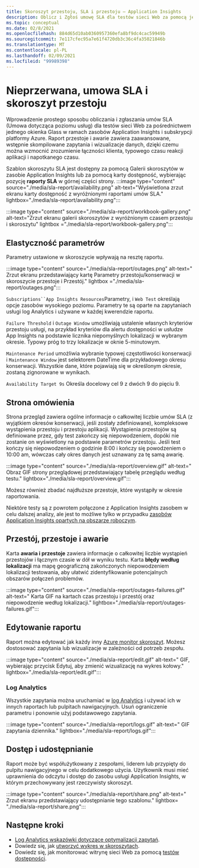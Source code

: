 ```yaml
---
title: Skoroszyt przestoju, SLA i przestoju — Application Insights
description: Oblicz i Zgłoś umowę SLA dla testów sieci Web za pomocą jednego okienka Glass w ramach zasobów Application Insights i subskrypcji platformy Azure.
ms.topic: conceptual
ms.date: 02/8/2021
ms.openlocfilehash: 884d65d10ab0360957360efa8bf9dc4cac59949b
ms.sourcegitcommit: 7e117cfec95a7e61f4720db3c36c4fa35021846b
ms.translationtype: MT
ms.contentlocale: pl-PL
ms.lasthandoff: 02/09/2021
ms.locfileid: "99989398"
---
```

# <a name="downtime-sla-and-outages-workbook"></a>Nieprzerwana, umowa SLA i skoroszyt przestoju

Wprowadzenie prostego sposobu obliczania i zgłaszania umów SLA (Umowa dotycząca poziomu usług) dla testów sieci Web za pośrednictwem jednego okienka Glass w ramach zasobów Application Insights i subskrypcji platformy Azure. Raport przestoje i awarie zawiera zaawansowane, wstępnie skompilowane zapytania i wizualizacje danych, dzięki czemu można wzmocnić zrozumienie łączności klienta, typowego czasu reakcji aplikacji i napotkanego czasu.

Szablon skoroszytu SLA jest dostępny za pomocą Galerii skoroszytów w zasobie Application Insights lub za pomocą karty dostępność, wybierając pozycję **raporty SLA** w górnej części strony.
:::image type="content" source="./media/sla-report/availability.png" alt-text="Wyświetlona zrzut ekranu karty dostępność z wyróżnionymi raportami umów SLA." lightbox="./media/sla-report/availability.png":::

:::image type="content" source="./media/sla-report/workbook-gallery.png" alt-text="Zrzut ekranu galerii skoroszytów z wyróżnionym czasem przestoju i skoroszytu" lightbox ="./media/sla-report/workbook-gallery.png":::

## <a name="parameter-flexibility"></a>Elastyczność parametrów

Parametry ustawione w skoroszycie wpływają na resztę raportu.

:::image type="content" source="./media/sla-report/outages.png" alt-text=" Zrzut ekranu przedstawiający kartę Parametry przestoju/konserwacji w skoroszycie przestoje i Przestój." lightbox ="./media/sla-report/outages.png":::

`Subscriptions``App Insights Resources`Parametry, i `Web Test` określają opcje zasobów wysokiego poziomu. Parametry te są oparte na zapytaniach usługi log Analytics i używane w każdej kwerendzie raportu.

`Failure Threshold` i `Outage Window` umożliwiają ustalenie własnych kryteriów przestoju usługi, na przykład kryteriów dla alertu dostępności w usłudze App Insights na podstawie licznika niepomyślnych lokalizacji w wybranym okresie. Typowy próg to trzy lokalizacje w oknie 5-minutowym.

`Maintenance Period` umożliwia wybranie typowej częstotliwości konserwacji i `Maintenance Window` jest selektorem DateTime dla przykładowego okresu konserwacji. Wszystkie dane, które pojawiają się w określonym okresie, zostaną zignorowane w wynikach.

`Availability Target 9s` Określa docelowy cel 9 z dwóch 9 do pięciu 9.

## <a name="overview-page"></a>Strona omówienia

Strona przegląd zawiera ogólne informacje o całkowitej liczbie umów SLA (z wyjątkiem okresów konserwacji, jeśli zostały zdefiniowane), kompleksowe wystąpienia przestoju i przestoju aplikacji. Wystąpienia przestojów są definiowane przez, gdy test zakończy się niepowodzeniem, dopóki nie zostanie on wyświetlony na podstawie parametrów przestoju. Jeśli test kończy się niepowodzeniem o godzinie 8:00 i kończy się powodzeniem o 10:00 am, wówczas cały okres danych jest uznawany za tę samą awarię.

:::image type="content" source="./media/sla-report/overview.gif" alt-text=" Obraz GIF strony przeglądowej przedstawiający tabelę przeglądu według testu." lightbox="./media/sla-report/overview.gif":::

Możesz również zbadać najdłuższe przestoje, które wystąpiły w okresie raportowania.

Niektóre testy są z powrotem połączone z Application Insights zasobem w celu dalszej analizy, ale jest to możliwe tylko w przypadku [zasobów Application Insights opartych na obszarze roboczym](create-workspace-resource.md).

## <a name="downtime-outages-and-failures"></a>Przestój, przestoje i awarie

Karta **awaria i przestoje** zawiera informacje o całkowitej liczbie wystąpień przestojów i łącznym czasie w dół w wyniku testu. Karta **błędy według lokalizacji** ma mapę geograficzną zakończonych niepowodzeniem lokalizacji testowania, aby ułatwić zidentyfikowanie potencjalnych obszarów połączeń problemów.

:::image type="content" source="./media/sla-report/outages-failures.gif" alt-text=" Karta GIF na kartach czas przestoju i przestój oraz niepowodzenie według lokalizacji." lightbox="./media/sla-report/outages-failures.gif":::

## <a name="edit-the-report"></a>Edytowanie raportu

Raport można edytować jak każdy inny [Azure monitor skoroszyt](../platform/workbooks-overview.md). Możesz dostosować zapytania lub wizualizacje w zależności od potrzeb zespołu.

:::image type="content" source="./media/sla-report/edit.gif" alt-text=" GIF, wybierając przycisk Edytuj, aby zmienić wizualizację na wykres kołowy." lightbox="./media/sla-report/edit.gif":::

### <a name="log-analytics"></a>Log Analytics

Wszystkie zapytania można uruchamiać w [log Analytics](../log-query/log-analytics-overview.md) i używać ich w innych raportach lub pulpitach nawigacyjnych. Usuń ograniczenie parametru i ponownie użyj podstawowego zapytania.

:::image type="content" source="./media/sla-report/logs.gif" alt-text=" GIF zapytania dziennika." lightbox="./media/sla-report/logs.gif":::

## <a name="access-and-sharing"></a>Dostęp i udostępnianie

Raport może być współużytkowany z zespołami, liderem lub przypięty do pulpitu nawigacyjnego w celu dodatkowego użycia. Użytkownik musi mieć uprawnienia do odczytu i dostęp do zasobu usługi Application Insights, w którym przechowywany jest rzeczywisty skoroszyt.

:::image type="content" source="./media/sla-report/share.png" alt-text=" Zrzut ekranu przedstawiający udostępnianie tego szablonu." lightbox= "./media/sla-report/share.png":::

## <a name="next-steps"></a>Następne kroki

- [Log Analytics wskazówki dotyczące optymalizacji zapytań](../log-query/query-optimization.md).
- Dowiedz się, jak [utworzyć wykres w skoroszytach](../platform/workbooks-chart-visualizations.md).
- Dowiedz się, jak monitorować witrynę sieci Web za pomocą [testów dostępności](monitor-web-app-availability.md).
